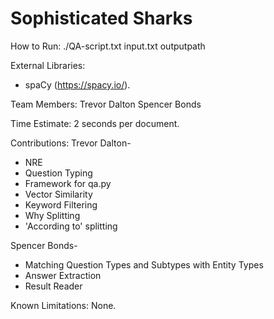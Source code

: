 # Sophisticated Sharks
How to Run:
./QA-script.txt input.txt outputpath

External Libraries:
* spaCy (https://spacy.io/).

Team Members:
Trevor Dalton
Spencer Bonds

Time Estimate:
2 seconds per document.

Contributions:
Trevor Dalton-
* NRE
* Question Typing
* Framework for qa.py
* Vector Similarity
* Keyword Filtering
* Why Splitting
* 'According to' splitting

Spencer Bonds-
* Matching Question Types and Subtypes with Entity Types
* Answer Extraction
* Result Reader

Known Limitations:
None.